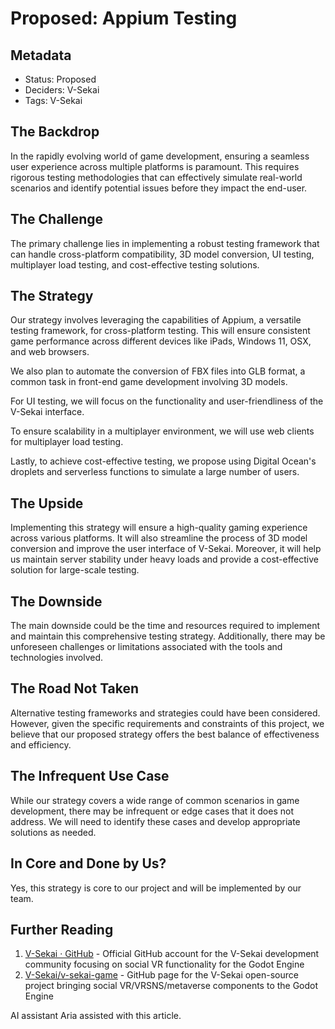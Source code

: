 # Proposed: Appium Testing

## Metadata

- Status: Proposed
- Deciders: V-Sekai
- Tags: V-Sekai

## The Backdrop

In the rapidly evolving world of game development, ensuring a seamless user experience across multiple platforms is paramount. This requires rigorous testing methodologies that can effectively simulate real-world scenarios and identify potential issues before they impact the end-user.

## The Challenge

The primary challenge lies in implementing a robust testing framework that can handle cross-platform compatibility, 3D model conversion, UI testing, multiplayer load testing, and cost-effective testing solutions.

## The Strategy

Our strategy involves leveraging the capabilities of Appium, a versatile testing framework, for cross-platform testing. This will ensure consistent game performance across different devices like iPads, Windows 11, OSX, and web browsers.

We also plan to automate the conversion of FBX files into GLB format, a common task in front-end game development involving 3D models.

For UI testing, we will focus on the functionality and user-friendliness of the V-Sekai interface.

To ensure scalability in a multiplayer environment, we will use web clients for multiplayer load testing.

Lastly, to achieve cost-effective testing, we propose using Digital Ocean's droplets and serverless functions to simulate a large number of users.

## The Upside

Implementing this strategy will ensure a high-quality gaming experience across various platforms. It will also streamline the process of 3D model conversion and improve the user interface of V-Sekai. Moreover, it will help us maintain server stability under heavy loads and provide a cost-effective solution for large-scale testing.

## The Downside

The main downside could be the time and resources required to implement and maintain this comprehensive testing strategy. Additionally, there may be unforeseen challenges or limitations associated with the tools and technologies involved.

## The Road Not Taken

Alternative testing frameworks and strategies could have been considered. However, given the specific requirements and constraints of this project, we believe that our proposed strategy offers the best balance of effectiveness and efficiency.

## The Infrequent Use Case

While our strategy covers a wide range of common scenarios in game development, there may be infrequent or edge cases that it does not address. We will need to identify these cases and develop appropriate solutions as needed.

## In Core and Done by Us?

Yes, this strategy is core to our project and will be implemented by our team.

## Further Reading

1. [V-Sekai · GitHub](https://github.com/v-sekai) - Official GitHub account for the V-Sekai development community focusing on social VR functionality for the Godot Engine
2. [V-Sekai/v-sekai-game](https://github.com/v-sekai/v-sekai-game) - GitHub page for the V-Sekai open-source project bringing social VR/VRSNS/metaverse components to the Godot Engine

AI assistant Aria assisted with this article.
